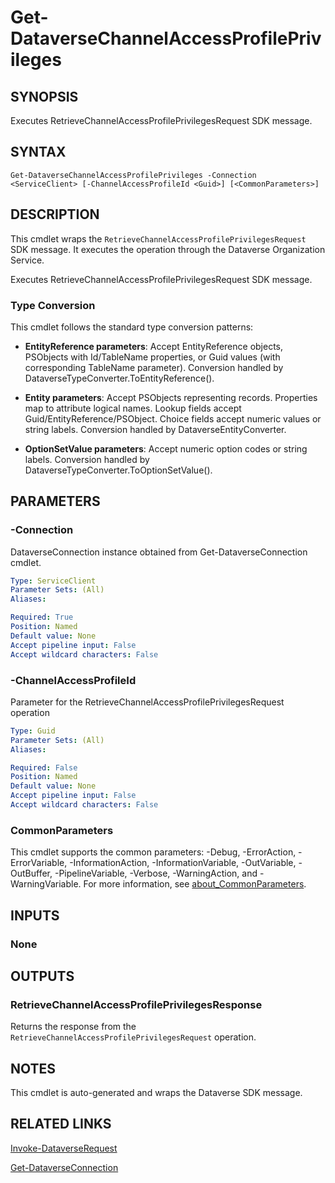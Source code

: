 # Get-DataverseChannelAccessProfilePrivileges

## SYNOPSIS
Executes RetrieveChannelAccessProfilePrivilegesRequest SDK message.

## SYNTAX

```
Get-DataverseChannelAccessProfilePrivileges -Connection <ServiceClient> [-ChannelAccessProfileId <Guid>] [<CommonParameters>]
```

## DESCRIPTION

This cmdlet wraps the `RetrieveChannelAccessProfilePrivilegesRequest` SDK message. It executes the operation through the Dataverse Organization Service.

Executes RetrieveChannelAccessProfilePrivilegesRequest SDK message.

### Type Conversion

This cmdlet follows the standard type conversion patterns:

- **EntityReference parameters**: Accept EntityReference objects, PSObjects with Id/TableName properties, or Guid values (with corresponding TableName parameter). Conversion handled by DataverseTypeConverter.ToEntityReference().

- **Entity parameters**: Accept PSObjects representing records. Properties map to attribute logical names. Lookup fields accept Guid/EntityReference/PSObject. Choice fields accept numeric values or string labels. Conversion handled by DataverseEntityConverter.

- **OptionSetValue parameters**: Accept numeric option codes or string labels. Conversion handled by DataverseTypeConverter.ToOptionSetValue().

## PARAMETERS

### -Connection
DataverseConnection instance obtained from Get-DataverseConnection cmdlet.

```yaml
Type: ServiceClient
Parameter Sets: (All)
Aliases:

Required: True
Position: Named
Default value: None
Accept pipeline input: False
Accept wildcard characters: False
```
### -ChannelAccessProfileId
Parameter for the RetrieveChannelAccessProfilePrivilegesRequest operation

```yaml
Type: Guid
Parameter Sets: (All)
Aliases:

Required: False
Position: Named
Default value: None
Accept pipeline input: False
Accept wildcard characters: False
```
### CommonParameters
This cmdlet supports the common parameters: -Debug, -ErrorAction, -ErrorVariable, -InformationAction, -InformationVariable, -OutVariable, -OutBuffer, -PipelineVariable, -Verbose, -WarningAction, and -WarningVariable. For more information, see [about_CommonParameters](http://go.microsoft.com/fwlink/?LinkID=113216).

## INPUTS

### None

## OUTPUTS

### RetrieveChannelAccessProfilePrivilegesResponse

Returns the response from the `RetrieveChannelAccessProfilePrivilegesRequest` operation.

## NOTES

This cmdlet is auto-generated and wraps the Dataverse SDK message.

## RELATED LINKS

[Invoke-DataverseRequest](Invoke-DataverseRequest.md)

[Get-DataverseConnection](Get-DataverseConnection.md)
